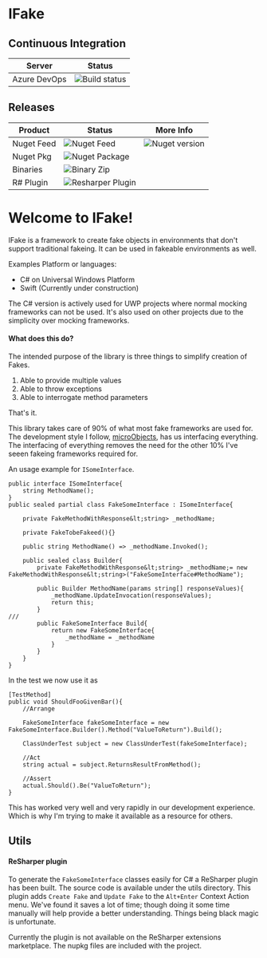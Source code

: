 # IFake


## Continuous Integration
| Server | Status |
|--------------|--------------|
| Azure DevOps | ![Build status](https://fyzxs.visualstudio.com/IFake/_apis/build/status/InterfaceFakes_Universal) |

## Releases
| Product | Status | More Info | 
|---------|--------|---------|
| Nuget Feed | ![Nuget Feed](https://fyzxs.vsrm.visualstudio.com/_apis/public/Release/badge/de1edd3b-7499-47c7-937f-39d941f079bd/1/6) | ![Nuget version](https://fyzxs.feeds.visualstudio.com/_apis/public/Packaging/Feeds/8b20e113-93ce-44d9-83e5-7e3dd6153ea1/Packages/700d0907-bb91-4135-b82e-0d08d5247b22/Badge) |
| Nuget Pkg | ![Nuget Package](https://fyzxs.vsrm.visualstudio.com/_apis/public/Release/badge/de1edd3b-7499-47c7-937f-39d941f079bd/1/1) | |
| Binaries | ![Binary Zip](https://fyzxs.vsrm.visualstudio.com/_apis/public/Release/badge/de1edd3b-7499-47c7-937f-39d941f079bd/1/2) | |
| R# Plugin | ![Resharper Plugin](https://fyzxs.vsrm.visualstudio.com/_apis/public/Release/badge/de1edd3b-7499-47c7-937f-39d941f079bd/1/3) | |

# Welcome to IFake!

IFake is a framework to create fake objects in environments that don't support traditional fakeing. It can be used in fakeable environments as well.

Examples Platform or languages: 
* C# on Universal Windows Platform
* Swift (Currently under construction)

The C# version is actively used for UWP projects where normal mocking frameworks can not be used. It's also used on other projects due to the simplicity over mocking frameworks.

#### What does this do?
The intended purpose of the library is three things to simplify creation of Fakes.

1) Able to provide multiple values
2) Able to throw exceptions
3) Able to interrogate method parameters

That's it.

This library takes care of 90% of what most fake frameworks are used for. The development style I follow, [microObjects](https://quinngil.com/uobjects), has us interfacing everything.
The interfacing of everything removes the need for the other 10% I've seeen fakeing frameworks required for.

An usage example for `ISomeInterface`.
```
public interface ISomeInterface{
    string MethodName();
}
public sealed partial class FakeSomeInterface : ISomeInterface{

    private FakeMethodWithResponse&lt;string> _methodName;

    private FakeTobeFakeed(){}

    public string MethodName() => _methodName.Invoked();

    public sealed class Builder{
        private FakeMethodWithResponse&lt;string> _methodName;= new FakeMethodWithResponse&lt;string>("FakeSomeInterface#MethodName");

        public Builder MethodName(params string[] responseValues){
            _methodName.UpdateInvocation(responseValues);
            return this;
        }
///
        public FakeSomeInterface Build{
            return new FakeSomeInterface{
                _methodName = _methodName
            }
        }
    }
}
```

In the test we now use it as
```
[TestMethod]
public void ShouldFooGivenBar(){
    //Arrange
    
    FakeSomeInterface fakeSomeInterface = new FakeSomeInterface.Builder().Method("ValueToReturn").Build();
    
    ClassUnderTest subject = new ClassUnderTest(fakeSomeInterface);

    //Act
    string actual = subject.ReturnsResultFromMethod();

    //Assert
    actual.Should().Be("ValueToReturn");
}
```

This has worked very well and very rapidly in our development experience. Which is why I'm trying to make it available as a resource for others.


## Utils
#### ReSharper plugin
To generate the `FakeSomeInterface` classes easily for C# a ReSharper plugin has been built. The source code is available under the utils directory.
This plugin adds `Create Fake` and `Update Fake` to the `Alt+Enter` Context Action menu. We've found it saves a lot of time; though doing it some time manually will help provide a better understanding. Things being black magic is unfortunate.

Currently the plugin is not available on the ReSharper extensions marketplace. The nupkg files are included with the project.